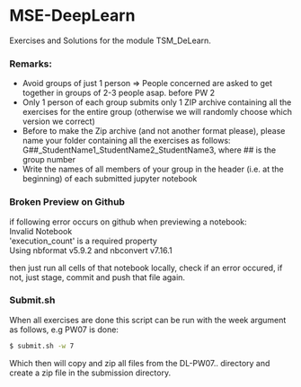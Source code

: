 # MSE-DeepLearn

Exercises and Solutions for the module TSM_DeLearn.


### Remarks:  	
- Avoid groups of just 1 person => People concerned are asked to get together in groups of 2-3 people asap. before PW 2			
- Only 1 person of each group submits only 1 ZIP archive containing all the exercises for the entire group (otherwise we will randomly choose which version we correct)			
- Before to make the Zip archive (and not another format please), please name your folder containing all the exercises as follows: G##_StudentName1_StudentName2_StudentName3, where ## is the group number			
- Write the names of all members of your group in the header (i.e. at the beginning) of each submitted jupyter notebook	

### Broken Preview on Github

if following error occurs on github when previewing a notebook:  
Invalid Notebook  
'execution_count' is a required property  
Using nbformat v5.9.2 and nbconvert v7.16.1  


then just run all cells of that notebook locally, check if an error occured, if not, just stage, commit and push that file again.

### Submit.sh
When all exercises are done this script can be run with the week argument as follows, e.g PW07 is done:

```bash
$ submit.sh -w 7
```
Which then will copy and zip all files from the DL-PW07.. directory and create a zip file in the submission directory.
